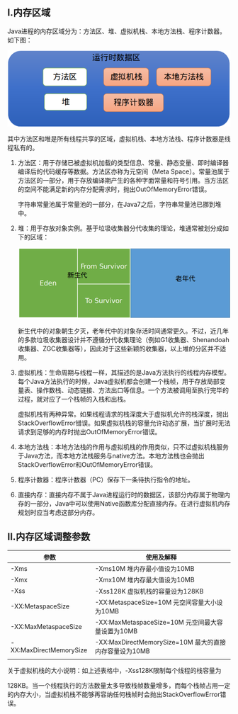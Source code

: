 ## I.内存区域

Java进程的内存区域分为：方法区、堆、虚拟机栈、本地方法栈、程序计数器。如下图：

![](./resources/JVM内存区域.png)

其中方法区和堆是所有线程共享的区域，虚拟机栈、本地方法栈、程序计数器是线程私有的。

1. 方法区：用于存储已被虚拟机加载的类型信息、常量、静态变量、即时编译器编译后的代码缓存等数据。方法区亦称为元空间（Meta Space）。常量池属于方法区的一部分，用于存放编译期产生的各种字面常量和符号引用。当方法区的空间不能满足新的内存分配需求时，抛出OutOfMemoryError错误。

   字符串常量池属于常量池的一部分，在Java7之后，字符串常量池已挪到堆中。

2. 堆：用于存放对象实例。基于垃圾收集器分代收集的理论，堆通常被划分成如下的区域：

   ![](./resources/堆区域.png)

   新生代中的对象朝生夕灭，老年代中的对象存活时间通常更久。不过，近几年的多款垃圾收集器设计并不遵循分代收集理论（例如G1收集器、Shenandoah收集器、ZGC收集器等），因此对于这些新颖的收集器，以上堆的分区并不适用。

3. 虚拟机栈：生命周期与线程一样，其描述的是Java方法执行的线程内存模型。每个Java方法执行的时候，Java虚拟机都会创建一个栈帧，用于存放局部变量表、操作数栈、动态链接、方法出口等信息。一个方法被调用至执行完毕的过程，就对应了一个栈帧的入栈和出栈。

   虚拟机栈有两种异常。如果线程请求的栈深度大于虚拟机允许的栈深度，抛出StackOverflowError错误。如果虚拟机栈的容量允许动态扩展，当扩展时无法请求到足够的内存时抛出OutOfMemoryError错误。

4. 本地方法栈：本地方法栈的作用与虚拟机栈的作用类似，只不过虚拟机栈服务于Java方法，而本地方法栈服务与native方法。本地方法栈也会抛出StackOverflowError和OutOfMemoryError错误。

5. 程序计数器：程序计数器（PC）保存下一条待执行指令的地址。

6. 直接内存：直接内存不属于Java进程运行时的数据区，该部分内存属于物理内存的一部分，Java中可以使用Native函数库分配直接内存。在进行虚拟机内存规划时应当考虑这部分内存。

## II.内存区域调整参数

| 参数                    | 使用及解释                                             |
| ----------------------- | ------------------------------------------------------ |
| -Xms                    | -Xms10M 堆内存最小值设为10MB                           |
| -Xmx                    | -Xmx10M 堆内存最大值设为10MB                           |
| -Xss                    | -Xss128K 虚拟机栈的容量设为128KB                       |
| -XX:MetaspaceSize       | -XX:MetaspaceSize=10M 元空间容量大小设为10MB           |
| -XX:MaxMetaspaceSize    | -XX:MaxMetaspaceSize=10M 元空间最大容量设置为10MB      |
| -XX:MaxDirectMemorySize | -XX:MaxDirectMemorySize=10M 最大的直接内存容量设为10MB |
|                         |                                                        |

关于虚拟机栈的大小说明：如上述表格中，-Xss128K限制每个线程的栈容量为

128KB。当一个线程执行的方法数量太多导致栈帧数量增多，而每个栈帧占用一定的内存大小，当虚拟机栈不能够再容纳任何栈帧时会抛出StackOverflowError错误。